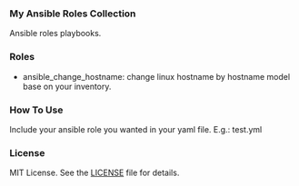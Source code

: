 ### My Ansible Roles Collection 
Ansible roles playbooks.  
### Roles
- ansible_change_hostname: change linux hostname by hostname model base on your inventory.
### How To Use
Include your ansible role you wanted in your yaml file. E.g.: test.yml
### License
MIT License. See the [LICENSE](https://github.com/xujpxm/ansible-roles/blob/master/LICENSE) file for details.